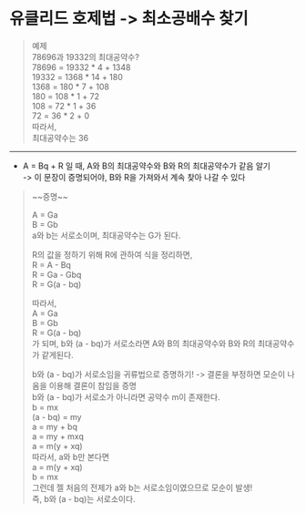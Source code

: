# 유클리드 호제법 -> 최소공배수 찾기  

> 예제  
> 78696과 19332의 최대공약수?  
> 78696 = 19332 * 4 + 1348  
> 19332 = 1368 * 14 + 180  
> 1368 = 180 * 7 + 108  
> 180 = 108 * 1 + 72  
> 108 = 72 * 1 + 36  
> 72 = 36 * 2 + 0  
> 따라서,  
> 최대공약수는 36  

 ----
 
- A = Bq + R 일 때, A와 B의 최대공약수와 B와 R의 최대공약수가 같음 알기  
	-> 이 문장이 증명되어야, B와 R을 가져와서 계속 찾아 나갈 수 있다  
> \~\~증명\~\~  
>     
> A = Ga  
> B = Gb  
> a와 b는 서로소이며, 최대공약수는 G가 된다.  
>   
> R의 값을 정하기 위해 R에 관하여 식을 정리하면,  
> R = A - Bq  
> R = Ga - Gbq  
> R = G(a - bq)  
>   
> 따라서,  
> A = Ga  
> B = Gb  
> R = G(a - bq)  
> 가 되며, b와 (a - bq)가 서로소라면 A와 B의 최대공약수와 B와 R의 최대공약수가 같게된다.  
>   
> b와 (a - bq)가 서로소임을 귀류법으로 증명하기! -> 결론을 부정하면 모순이 나옴을 이용해 결론이 참임을 증명  
> b와 (a - bq)가 서로소가 아니라면 공약수 m이 존재한다.  
> b = mx  
> \(a - bq) = my  
> a = my + bq  
> a = my + mxq  
> a = m(y + xq)  
> 따라서, a와 b만 본다면  
> a = m(y + xq)  
> b = mx  
> 그런데 젤 처음의 전제가 a와 b는 서로소임이였으므로 모순이 발생!  
> 즉, b와 (a - bq)는 서로소이다.
